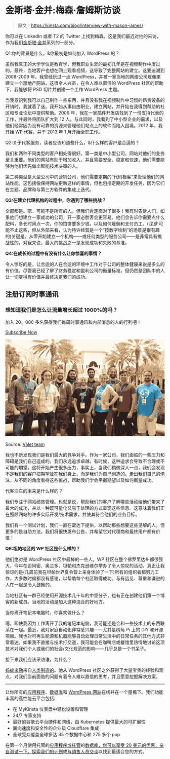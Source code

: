 # 金斯塔·金并:梅森·詹姆斯访谈

> 原文：<https://kinsta.com/blog/interview-with-mason-james/>

你可以在 LinkedIn 或者 T2 的 Twitter 上找到梅森。这是我们最近对他的采访，作为我们[金斯塔·金并](https://kinsta.com/?post_type=post&s=kingpin)系列的一部分。

Q1:你的背景是什么，&你最初是如何加入 WordPress 的？

虽然我真正的大学学位是教育学，但我职业生涯的最初几年是在视频制作中度过的。最终，当地客户也想在网上观看视频，这导致了完整网站的建立。这要追溯到 2008-2009 年。我曾经玩过一点 WordPress，并被一家当地的网络公司雇佣来建立一个房地产网站。这很令人兴奋，在令人难以置信的 WordPress 社区的帮助下，我能够将 PSD 切片并创建一个工作 WordPress 主题。

当我意识到我可以自己制作一些东西，并且没有我在视频制作中习惯的昂贵设备的开销时，我就着了迷。我开始从事自由职业，建立网站，并开始在我得到帮助的社区和专业论坛中提供帮助。2009 年，我在一家插件开发店找到了一份支持代表的工作，并最终将团队扩大到 12 人。与此同时，我看到了中小型企业的需求，以及他们经常因为没有可靠的资源来管理他们站点上的软件而陷入困境。2012 年，我开始 [WP 代客](https://www.valet.io/)，并于 2013 年 1 月开始全职工作。

Q2:关于代客服务，读者应该知道些什么，&什么样的客户是合适的？

我们和两种不同类型的客户相处得很好。第一类是中小型公司，网站对他们的业务至关重要。他们的网站有助于增加收入，并且需要安全、稳定和快速，他们需要能够为他们优先做出智能技术决策的人。

第二种类型是大型公司中的营销公司，他们需要定期的“代码极客”来管理他们的网站性能。这包括像保持网站更新这样的事情，但也包括定期的开发任务，因为它们在主题、品牌和与第三方软件的集成上迭代。

**Q3:在建立代理机构的过程中，你遇到了哪些挑战？**

全部都是。嗯，可能不是所有的人，但我们肯定面对了很多！我有时告诉人们，如果他们想建立一家成功的公司，开一家必胜客会更容易。他们会告诉你需要点什么配料，多长时间点一次，你的馅饼要多少钱，以及如何雇佣和支付员工。(*注意*:可能不止这些，但从外部来看，认为特许经营是一个“按数字绘制”的场景是很有趣的)关键是，从零开始建立一个机构——或任何类型的服务公司——是非常具有挑战性的，对我来说，最大的挑战之一是发现成功和失败的基准。

**Q4:在成长的过程中有没有什么让你惊喜的事情？**

令人惊讶的是，让合适的人在合适的环境中工作对于公司的整体健康来说是多么的有价值。尽管我已经了解了财务稳定和盈利公司的衡量标准，但仍然是团队中的人让一切变得有价值并最终决定我们的成功。

## 注册订阅时事通讯



### 想知道我们是怎么让流量增长超过 1000%的吗？

加入 20，000 多名获得我们每周时事通讯和内部消息的人的行列吧！

[Subscribe Now](#newsletter)

![valet team](img/e51a1dcb8c645bc87d87d0e06b38bd1c.png)

Source: [Valet team](https://www.valet.io/our-story/#our-story)



我也不断发现我们是我们最大的竞争对手。作为一家公司，我们面临的一些压力和障碍是我们自己造成的。我们永远追求卓越。有时候，这种追求会导致不合理或不可能的期望。这将开始产生很多压力，事实上，当我们稍微深入一点，我们会发现不是我们的客户把期望放在我们身上，而是我们为自己创造的。走出我们自己的泡沫，从不同的角度看待这些挑战，帮助我们学会平衡期望以及如何衡量成功。

代客泊车的未来是什么样的？

我们专注于网站绩效管理。也就是说，帮助我们的客户了解哪些活动给他们带来了最大的成功，并以一种既可量化又易于处理的方式呈现这些信息。这意味着我们正在照顾网站的许多实际开发/技术需求，并使其符合他们的业务目标。

我们有一个测试计划，我们一直在雷达下提供，以帮助那些想要这些见解的人，但更多的是自助方法。我们将很快发布公告，并希望它对代理商和最终用户都有价值！

**Q6:坦帕地区的 WP 社区是什么样的？**

他们绝对是 WordPress 社区中最棒的一些人。WP 社区在整个佛罗里达州都很强大，今年在迈阿密、奥兰多、坦帕和杰克逊维尔举办了令人惊叹的活动。真正让我惊讶的是(几周前我在坦帕世界夏令营上亲身体验了一下)所有的组织者都努力工作，大多数时候都没有感谢，以帮助每个社区取得成功。与有远见、尊重和谦逊的人在一起是令人鼓舞的。

当地社区有一群已经使用开源技术几十年的中坚分子，也有正在创建他们第一个博客的新成员。当地的活动是加入这种混合的好地方。

当你离开笔记本电脑时，你喜欢做什么？

嗯，即使我因为工作离开了我的笔记本电脑，我可能还是会和一些技术上的东西联系在一起。最近，我对家庭自动化非常感兴趣——尤其是树莓 Pi 上的 DIY 和开源项目。我也对可再生能源和机器能够自动处理日常生活中的日常任务的其他方式非常着迷。如果我不直接与技术打交道，我可能会在咖啡店或餐馆里热情地讨论这项技术对我们个人或我们的社会/文化规范的影响——几乎总是一个书呆子。

接下来我们应该采访谁，为什么？

[蚂蚁米勒](https://twitter.com/meeware)来自[人类制造的](https://hmn.md/)。他从 WordPress 社区之外获得了大量宝贵的经验和观点，对我们当前面临的问题有着令人难以置信的思考，并且愿意挖掘解决方案。

* * *

让你所有的[应用程序](https://kinsta.com/application-hosting/)、[数据库](https://kinsta.com/database-hosting/)和 [WordPress 网站](https://kinsta.com/wordpress-hosting/)在线并在一个屋檐下。我们功能丰富的高性能云平台包括:

*   在 MyKinsta 仪表盘中轻松设置和管理
*   24/7 专家支持
*   最好的谷歌云平台硬件和网络，由 Kubernetes 提供最大的可扩展性
*   面向速度和安全性的企业级 Cloudflare 集成
*   全球受众覆盖全球多达 35 个数据中心和 275 多个 pop

在第一个月使用托管的[应用程序或托管](https://kinsta.com/application-hosting/)的[数据库，您可以享受 20 美元的优惠，亲自测试一下。探索我们的](https://kinsta.com/database-hosting/)[计划](https://kinsta.com/plans/)或[与销售人员交谈](https://kinsta.com/contact-us/)以找到最适合您的方式。